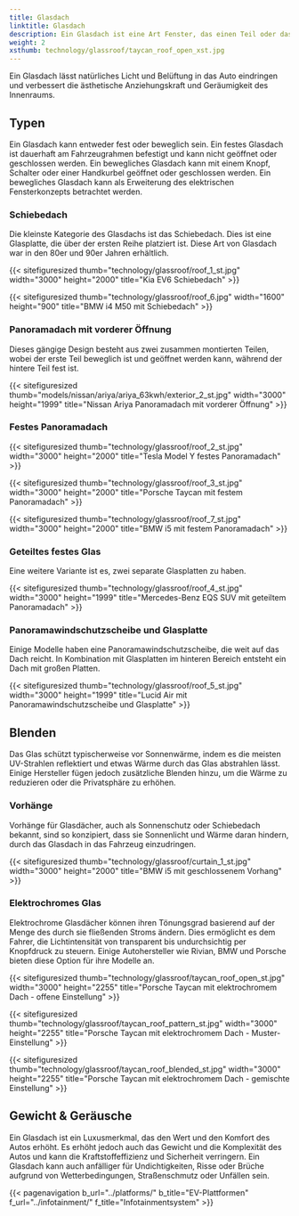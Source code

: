 ```yaml
---
title: Glasdach
linktitle: Glasdach
description: Ein Glasdach ist eine Art Fenster, das einen Teil oder das gesamte Dach des Autos bedeckt. Es besteht aus Verbundglas, ähnlich wie Windschutzscheiben.
weight: 2
xsthumb: technology/glassroof/taycan_roof_open_xst.jpg
---
```

<!-- markdownlint-disable MD033 -->

Ein Glasdach lässt natürliches Licht und Belüftung in das Auto eindringen und verbessert die ästhetische Anziehungskraft und Geräumigkeit des Innenraums.

## Typen

Ein Glasdach kann entweder fest oder beweglich sein. Ein festes Glasdach ist dauerhaft am Fahrzeugrahmen befestigt und kann nicht geöffnet oder geschlossen werden. Ein bewegliches Glasdach kann mit einem Knopf, Schalter oder einer Handkurbel geöffnet oder geschlossen werden. Ein bewegliches Glasdach kann als Erweiterung des elektrischen Fensterkonzepts betrachtet werden.

### Schiebedach

Die kleinste Kategorie des Glasdachs ist das Schiebedach. Dies ist eine Glasplatte, die über der ersten Reihe platziert ist. Diese Art von Glasdach war in den 80er und 90er Jahren erhältlich.

{{< sitefiguresized thumb="technology/glassroof/roof_1_st.jpg" width="3000" height="2000" title="Kia EV6 Schiebedach" >}}

{{< sitefiguresized thumb="technology/glassroof/roof_6.jpg" width="1600" height="900" title="BMW i4 M50 mit Schiebedach" >}}

### Panoramadach mit vorderer Öffnung

Dieses gängige Design besteht aus zwei zusammen montierten Teilen, wobei der erste Teil beweglich ist und geöffnet werden kann, während der hintere Teil fest ist.

{{< sitefiguresized thumb="models/nissan/ariya/ariya_63kwh/exterior_2_st.jpg" width="3000" height="1999" title="Nissan Ariya Panoramadach mit vorderer Öffnung" >}}

### Festes Panoramadach

{{< sitefiguresized thumb="technology/glassroof/roof_2_st.jpg" width="3000" height="2000" title="Tesla Model Y festes Panoramadach" >}}

{{< sitefiguresized thumb="technology/glassroof/roof_3_st.jpg" width="3000" height="2000" title="Porsche Taycan mit festem Panoramadach" >}}

{{< sitefiguresized thumb="technology/glassroof/roof_7_st.jpg" width="3000" height="2000" title="BMW i5 mit festem Panoramadach" >}}

### Geteiltes festes Glas

Eine weitere Variante ist es, zwei separate Glasplatten zu haben.

{{< sitefiguresized thumb="technology/glassroof/roof_4_st.jpg" width="3000" height="1999" title="Mercedes-Benz EQS SUV mit geteiltem Panoramadach" >}}

### Panoramawindschutzscheibe und Glasplatte

Einige Modelle haben eine Panoramawindschutzscheibe, die weit auf das Dach reicht. In Kombination mit Glasplatten im hinteren Bereich entsteht ein Dach mit großen Platten.

{{< sitefiguresized thumb="technology/glassroof/roof_5_st.jpg" width="3000" height="1999" title="Lucid Air mit Panoramawindschutzscheibe und Glasplatte" >}}

## Blenden

Das Glas schützt typischerweise vor Sonnenwärme, indem es die meisten UV-Strahlen reflektiert und etwas Wärme durch das Glas abstrahlen lässt. Einige Hersteller fügen jedoch zusätzliche Blenden hinzu, um die Wärme zu reduzieren oder die Privatsphäre zu erhöhen.

### Vorhänge

Vorhänge für Glasdächer, auch als Sonnenschutz oder Schiebedach bekannt, sind so konzipiert, dass sie Sonnenlicht und Wärme daran hindern, durch das Glasdach in das Fahrzeug einzudringen.

{{< sitefiguresized thumb="technology/glassroof/curtain_1_st.jpg" width="3000" height="2000" title="BMW i5 mit geschlossenem Vorhang" >}}

### Elektrochromes Glas

Elektrochrome Glasdächer können ihren Tönungsgrad basierend auf der Menge des durch sie fließenden Stroms ändern. Dies ermöglicht es dem Fahrer, die Lichtintensität von transparent bis undurchsichtig per Knopfdruck zu steuern. Einige Autohersteller wie Rivian, BMW und Porsche bieten diese Option für ihre Modelle an.

{{< sitefiguresized thumb="technology/glassroof/taycan_roof_open_st.jpg" width="3000" height="2255" title="Porsche Taycan mit elektrochromem Dach - offene Einstellung" >}}

{{< sitefiguresized thumb="technology/glassroof/taycan_roof_pattern_st.jpg" width="3000" height="2255" title="Porsche Taycan mit elektrochromem Dach - Muster-Einstellung" >}}

{{< sitefiguresized thumb="technology/glassroof/taycan_roof_blended_st.jpg" width="3000" height="2255" title="Porsche Taycan mit elektrochromem Dach - gemischte Einstellung" >}}

## Gewicht & Geräusche

Ein Glasdach ist ein Luxusmerkmal, das den Wert und den Komfort des Autos erhöht. Es erhöht jedoch auch das Gewicht und die Komplexität des Autos und kann die Kraftstoffeffizienz und Sicherheit verringern. Ein Glasdach kann auch anfälliger für Undichtigkeiten, Risse oder Brüche aufgrund von Wetterbedingungen, Straßenschmutz oder Unfällen sein.

{{< pagenavigation b_url="../platforms/" b_title="EV-Plattformen" f_url="../infotainment/" f_title="Infotainmentsystem" >}}